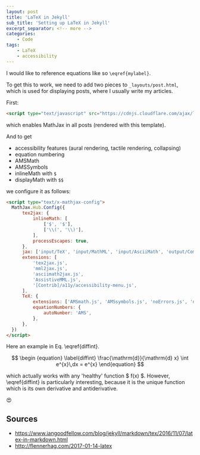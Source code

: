 ```yaml
---
layout: post
title: 'LaTeX in Jekyll'
sub_title: 'Setting up LaTeX in Jekyll'
excerpt_separator: <!-- more -->
categories:
    - Code
tags:
    - LaTeX
    - accessibility
---
```


I would like to reference equations like so `\eqref{mylabel}`.

<!-- more -->

To get this to work, we need to add two pieces to `_layouts/post.html`, which is used for displaying posts, where I usually write my articles.

First:

```html
<script type="text/javascript" src="https://cdnjs.cloudflare.com/ajax/libs/mathjax/2.7.0/MathJax.js?config=TeX-AMS_CHTML"></script>
```

which enables MathJax in all posts (rendered with this template).

And to get

- accessibility features (aural rendering, tactile rendering, collapsing)
- equation numbering
- AMSMath
- AMSSymbols
- inlineMath with `$`
- displayMath with `$$`

we configure it as follows:

```html
<script type="text/x-mathjax-config">
  MathJax.Hub.Config({
      tex2jax: {
          inlineMath: [
              ['$', '$'],
              ['\\(', '\\)'],
          ],
          processEscapes: true,
      },
      jax: ['input/TeX', 'input/MathML', 'input/AsciiMath', 'output/CommonHTML'],
      extensions: [
          'tex2jax.js',
          'mml2jax.js',
          'asciimath2jax.js',
          'AssistiveMML.js',
          '[Contrib]/a11y/accessibility-menu.js',
      ],
      TeX: {
          extensions: ['AMSmath.js', 'AMSsymbols.js', 'noErrors.js', 'noUndefined.js'],
          equationNumbers: {
              autoNumber: 'AMS',
          },
      },
  })
</script>
```

Here an example in Eq. \eqref{diffint}.

$$
\begin {equation} \label{diffint}
\frac{\mathrm{d}}{\mathrm{d} x} \int e^{x}\,dx = e^{x}
\end{equation}
$$

which actually works with any 'healthy' function $ f(x) $. However, \eqref{diffint} is particularly interesting, because it is the unique function which is its own derivative and antiderivative.

😍

## Sources

- https://www.iangoodfellow.com/blog/jekyll/markdown/tex/2016/11/07/latex-in-markdown.html
- http://flennerhag.com/2017-01-14-latex
